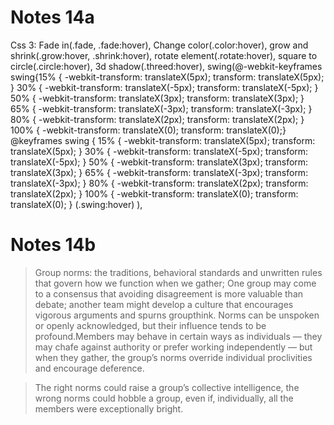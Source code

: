 # Notes 14a

Css 3: Fade in(.fade, .fade:hover), Change color(.color:hover), grow and shrink(.grow:hover, .shrink:hover), rotate element(.rotate:hover), square to circle(.circle:hover), 3d shadow(.threed:hover), swing(@-webkit-keyframes swing{15%
    {
        -webkit-transform: translateX(5px);
        transform: translateX(5px);
    }
    30%
    {
        -webkit-transform: translateX(-5px);
       transform: translateX(-5px);
    } 
    50%
    {
        -webkit-transform: translateX(3px);
        transform: translateX(3px);
    }
    65%
    {
        -webkit-transform: translateX(-3px);
        transform: translateX(-3px);
    }
    80%
    {
        -webkit-transform: translateX(2px);
        transform: translateX(2px);
    }
    100%
    {
        -webkit-transform: translateX(0);
        transform: translateX(0);}
        @keyframes swing
{
    15%
    {
        -webkit-transform: translateX(5px);
        transform: translateX(5px);
    }
    30%
    {
        -webkit-transform: translateX(-5px);
        transform: translateX(-5px);
    }
    50%
    {
        -webkit-transform: translateX(3px);
        transform: translateX(3px);
    }
    65%
    {
        -webkit-transform: translateX(-3px);
        transform: translateX(-3px);
    }
    80%
    {
        -webkit-transform: translateX(2px);
        transform: translateX(2px);
    }
    100%
    {
        -webkit-transform: translateX(0);
        transform: translateX(0);
    }
       (.swing:hover) ),  



# Notes 14b

> Group norms: the traditions, behavioral standards and unwritten rules that govern how we function when we gather; One group may come to a consensus that avoiding disagreement is more valuable than debate; another team might develop a culture that encourages vigorous arguments and spurns groupthink. Norms can be unspoken or openly acknowledged, but their influence tends to be profound.Members may behave in certain ways as individuals — they may chafe against authority or prefer working independently — but when they gather, the group’s norms override individual proclivities and encourage deference.

> The right norms could raise a group’s collective intelligence, the wrong norms could hobble a group, even if, individually, all the members were exceptionally bright.